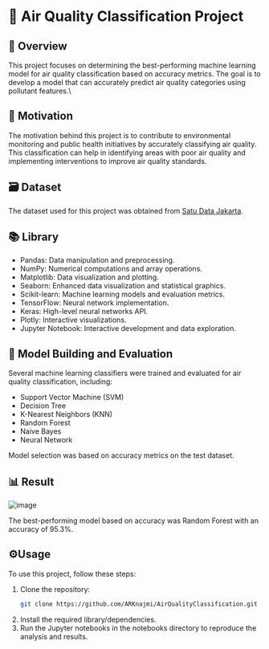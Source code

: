 # 🍃 Air Quality Classification Project

## 📄 Overview
This project focuses on determining the best-performing machine learning model for air quality classification based on accuracy metrics. The goal is to develop a model that can accurately predict air quality categories using pollutant features.\

## 🎯 Motivation
The motivation behind this project is to contribute to environmental monitoring and public health initiatives by accurately classifying air quality. This classification can help in identifying areas with poor air quality and implementing interventions to improve air quality standards.

## 🗃️ Dataset
The dataset used for this project was obtained from [Satu Data Jakarta](https://satudata.jakarta.go.id/open-data/detail?kategori=dataset&page_url=data-indeks-standar-pencemar-udara-ispu-di-provinsi-dki-jakarta-2023&data_no=1).

## 📚 Library
- Pandas: Data manipulation and preprocessing.
- NumPy: Numerical computations and array operations.
- Matplotlib: Data visualization and plotting.
- Seaborn: Enhanced data visualization and statistical graphics.
- Scikit-learn: Machine learning models and evaluation metrics.
- TensorFlow: Neural network implementation.
- Keras: High-level neural networks API.
- Plotly: Interactive visualizations.
- Jupyter Notebook: Interactive development and data exploration.

## 🤖 Model Building and Evaluation
Several machine learning classifiers were trained and evaluated for air quality classification, including:
* Support Vector Machine (SVM)
* Decision Tree
* K-Nearest Neighbors (KNN)
* Random Forest
* Naive Bayes
* Neural Network

Model selection was based on accuracy metrics on the test dataset.

## 📊 Result
![image](https://github.com/ARKnajmi/AirQualityClassification/assets/149140186/4d6d08f7-41c3-4a88-96b8-1fefcb26c621)

The best-performing model based on accuracy was Random Forest with an accuracy of 95.3%.

## ⚙️Usage
To use this project, follow these steps:
1. Clone the repository:
   ```bash
   git clone https://github.com/ARKnajmi/AirQualityClassification.git
   ```
3. Install the required library/dependencies.
4. Run the Jupyter notebooks in the notebooks directory to reproduce the analysis and results.
